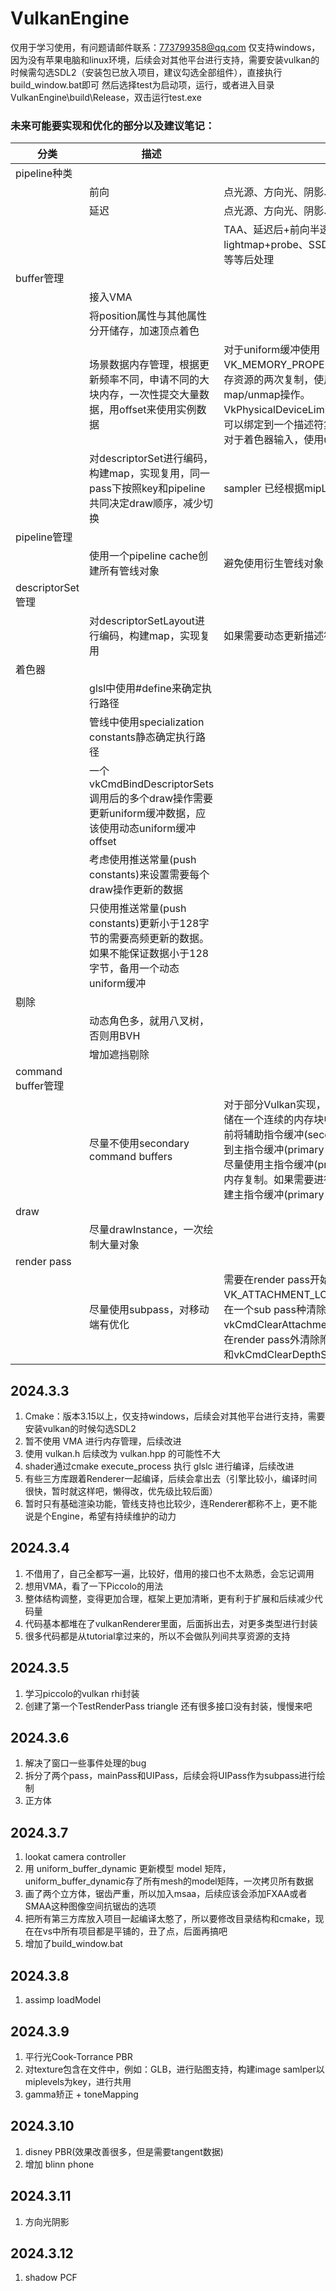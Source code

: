 # VulkanEngine

仅用于学习使用，有问题请邮件联系：773799358@qq.com
仅支持windows，因为没有苹果电脑和linux环境，后续会对其他平台进行支持，需要安装vulkan的时候需勾选SDL2（安装包已放入项目，建议勾选全部组件），直接执行build_window.bat即可
然后选择test为启动项，运行，或者进入目录VulkanEngine\build\Release，双击运行test.exe

### 未来可能要实现和优化的部分以及建议笔记：

|  分类    | 描述  | 备注 |
|  ----    | ----  | ---- |
| pipeline种类 |||||
|| 前向 | 点光源、方向光、阴影、MSAA、FORWARD+ |
|| 延迟 | 点光源、方向光、阴影、FXAA |
|||TAA、延迟后+前向半透明、CSM+VSSM、PBR+IBL、lightmap+probe、SSDO、SSAO、SSR、toneMapping、grad等等后处理|
| buffer管理||||
|| 接入VMA ||
|| 将position属性与其他属性分开储存，加速顶点着色 ||
|| 场景数据内存管理，根据更新频率不同，申请不同的大块内存，一次性提交大量数据，用offset来使用实例数据 | 对于uniform缓冲使用VK_MEMORY_PROPERTY_HOST_VISIBLE_BIT标记，避免暂存资源的两次复制，使用持久化标记，避免频繁进行map/unmap操作。<br>VkPhysicalDeviceLimits::maxDescriptorSetUniformBuffers：可以绑定到一个描述符集的最大uniform缓冲数量。 <br>对于着色器输入，使用uniform缓冲比storage缓冲更好。| 
|| 对descriptorSet进行编码，构建map，实现复用，同一pass下按照key和pipeline共同决定draw顺序，减少切换|sampler 已经根据mipLevel做key，进行共用|
| pipeline管理 ||||
|| 使用一个pipeline cache创建所有管线对象 | 避免使用衍生管线对象 |
| descriptorSet管理 ||||
|| 对descriptorSetLayout进行编码，构建map，实现复用 | 如果需要动态更新描述符set，需要进行同步，保证数据安全 | 
| 着色器 ||||
|| glsl中使用#define来确定执行路径 ||
|| 管线中使用specialization constants静态确定执行路径 ||
|| 一个vkCmdBindDescriptorSets调用后的多个draw操作需要更新uniform缓冲数据，应该使用动态uniform缓冲offset ||
|| 考虑使用推送常量(push constants)来设置需要每个draw操作更新的数据 ||
|| 只使用推送常量(push constants)更新小于128字节的需要高频更新的数据。如果不能保证数据小于128字节，备用一个动态uniform缓冲 ||
| 剔除 ||||
|| 动态角色多，就用八叉树，否则用BVH ||
|| 增加遮挡剔除 ||
| command buffer管理 |
|| 尽量不使用secondary command buffers | 对于部分Vulkan实现，需要在一个render pass中的所有指令存储在一个连续的内存块中，这种情况下，驱动可能会在指令执行前将辅助指令缓冲(secondary command buffers)中的数据复制到主指令缓冲(primary command buffers)中。基于这点，建议尽量使用主指令缓冲(primary command buffers)来避免可能的内存复制。如果需要进行多线程渲染，我们推荐优先考虑并行构建主指令缓冲(primary command buffers)。 |
| draw ||||
|| 尽量drawInstance，一次绘制大量对象 ||
| render pass ||||
|| 尽量使用subpass，对移动端有优化 | 需要在render pass开始时清除附着，应该使用VK_ATTACHMENT_LOAD_OP_CLEAR。<br> 在一个sub pass种清除附着，应该调用vkCmdClearAttachments函数。<br> 在render pass外清除附着，应该调用vkCmdClearColorImage和vkCmdClearDepthStencilImage函数。这种方式最不高效。|
    

## 2024.3.3

1. Cmake：版本3.15以上，仅支持windows，后续会对其他平台进行支持，需要安装vulkan的时候勾选SDL2
2. 暂不使用 VMA 进行内存管理，后续改进
3. 使用 vulkan.h 后续改为 vulkan.hpp 的可能性不大
4. shader通过cmake execute_process 执行 glslc 进行编译，后续改进
5. 有些三方库跟着Renderer一起编译，后续会拿出去（引擎比较小，编译时间很快，暂时就这样吧，懒得改，优先级比较后面）
6. 暂时只有基础渲染功能，管线支持也比较少，连Renderer都称不上，更不能说是个Engine，希望有持续维护的动力

## 2024.3.4

1. 不借用了，自己全都写一遍，比较好，借用的接口也不太熟悉，会忘记调用
2. 想用VMA，看了一下Piccolo的用法
3. 整体结构调整，变得更加合理，框架上更加清晰，更有利于扩展和后续减少代码量
4. 代码基本都堆在了vulkanRenderer里面，后面拆出去，对更多类型进行封装
5. 很多代码都是从tutorial拿过来的，所以不会做队列间共享资源的支持

## 2024.3.5

1. 学习piccolo的vulkan rhi封装
2. 创建了第一个TestRenderPass triangle 还有很多接口没有封装，慢慢来吧

## 2024.3.6

1. 解决了窗口一些事件处理的bug
2. 拆分了两个pass，mainPass和UIPass，后续会将UIPass作为subpass进行绘制
3. 正方体

## 2024.3.7

1. lookat camera controller
2. 用 uniform_buffer_dynamic 更新模型 model 矩阵，uniform_buffer_dynamic存了所有mesh的model矩阵，一次拷贝所有数据
3. 画了两个立方体，锯齿严重，所以加入msaa，后续应该会添加FXAA或者SMAA这种图像空间抗锯齿的选项
4. 把所有第三方库放入项目一起编译太憨了，所以要修改目录结构和cmake，现在在vs中所有项目都是平铺的，丑了点，后面再搞吧
5. 增加了build_window.bat

## 2024.3.8

1. assimp loadModel

## 2024.3.9

1. 平行光Cook-Torrance PBR
2. 对texture包含在文件中，例如：GLB，进行贴图支持，构建image samlper以miplevels为key，进行共用
3. gamma矫正 + toneMapping

## 2024.3.10
1. disney PBR(效果改善很多，但是需要tangent数据)
2. 增加 blinn phone

## 2024.3.11
1. 方向光阴影

## 2024.3.12
1. shadow PCF